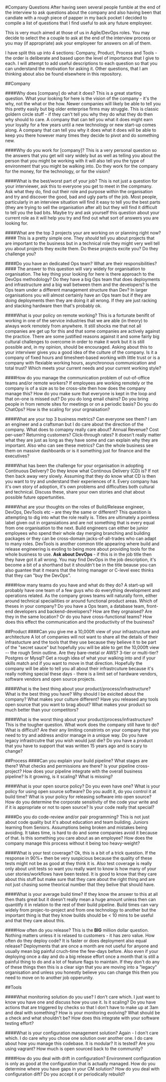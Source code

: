 #Company Questions
After having seen several people fumble at the end of the interview to ask questions about the company and also having been that candiate with a rough piece of papper in my back pocket I decided to compile a list of questions that I find useful to ask any future employeer.

This is very much aimed at those of us in Agile/DevOps roles. You may decide to select the a couple to ask at the end of the interview process or you may (if appropriate) ask your employeer for answers on all of them.

I have split this up into 4 sections: Company, Product, Process and Tools - the order is deliberate and based upon the level of importance that I give to each. I will attempt to add useful descriptions to each question so that you can understand the motivation for asking it. Other questions, that I am thinking about also be found elsewhere in this repository.

##Company

####Why does [company] do what it does?
This is a great starting question. What your looking for here is the vision of the company - it's the why, not the what or the how. Newer companies will likely be able to tell you this pretty easily but big older enterprise firms may struggle. This is classic goldern circle stuff - if they can't tell you why they do what they do then why should to care. A company that can tell you what it does might earn your loyalty for a few years until a new technology or new start-up comes along. A company that can tell you why it does what it does will be able to keep you there however many times they decide to pivot and do something new.

####Why do you work for [company]?
This is a very personal question so the answers that you get will vary widely but as well as telling you about the person that you might be working with it will also tell you the type of environment that you might be walking into. Do they work for the company for the money, for the technology, or for the vision?

####What is the best/worst part of your job?
This is not just a question for your interviewer, ask this to everyone you get to meet in the compmany. Ask what they do, find out their role and purpose within the organisation and try and discover the good, bad and ugly parts of the job. Most people, particularly in an interview situation will find it easy to tell you the best parts (they are trying to sell the organisation after all) but they will find it difficult to tell you the bad bits. Maybe try and ask yourself this question about your current role as it will help you try and find out what sort of answers you are looking for.

####What are the top 3 projects your are working on or planning right now?####
This is a pretty simple one. They *should* tell you about projects that are important to the business but in a technical role they might very well tell you about projects they excite them. Do these projects excite you? Do they challenge you?

####Do you have an dedicated Ops team? What are their responsibilities?####
The answer to this question will vary widely for organisation to organisation. The key thing your looking for here is there approach to the DevOps methodology? Do they have a big Ops team that does deployments and infrastructure and a big wall between them and the developers? Is the Ops team under a different management structure than Dev? In larger organisations you will almost certainly have an Ops team but if they are doing deployments then they are doing it all wrong. If they are just racking and stacking hardware then that's probably ok.

####What is your policy on remote working?
This is a fortunate benifit of working in one of the service industries that we are able (in theory) to always work remotely from anywhere. It still shocks me that not all companies are get up for this and that some companies are actively against the practice. There are some justified reasons against it and some fairly big cultural challenges to overcome in order to make it work but it is still possible and, in my opinion, should be encouraged. Asking about this to your interviwer gives you a good idea of the culture of the company. Is it a company of fixed hours and timesheet-based working with little trust or is a company with flexiable working hours, asynchronous communication and total trust? Which meets your current needs and your current working style? 

####How do you manage the communication problem of out-of-office teams and/or remote workers?
If employees are working remotely or the company is of a size as to be cross-site then how does the company manage this? How do you make sure that everyone is kept in the loop and that on-one is missed out? Do you do long email chains? Do you bring people in from remote sites for meetings or on a periodic basis? Do you do ChatOps? How is the scaling for your orgnaisation?

####What are your top 3 business metrics? Can everyone see them?
I am an engineer and a craftsman but I do care about the direction of the company. What does to comapny really care about? Annual Revenue? Cost per-user? Returning customers? Click-through rates? It doesn't really matter what they are just as long as they have some and can explain why they are important. Also who can see these metrics? Can the whole business see them on massive dashboards or is it something just for finance and the executives?

####What has been the challenge for your organisation in adopting Continuous Delivery?
Do they know what Continous Delivery (CD) is? If not then back away very slowly. Assuming that they do know what CD is then you want to try and understand their experiences of it. Every company has it's own story of adoption, it's own problems and difficulties both cultural and technical. Discuss these, share your own stories and chat about possible future oppertunities.

####What are your thoughts on the roles of Build/Release engineer, DevOps, DevTools etc – are they the same or different?
This question is attempting to dig into what the role really is. Titles are ultimately a pointless label given out in organsiations and are not something that is every equal from one organisation to the next. Build engineers can either be junior employees who spend their whole day merging branching and building packages or they can be cross-domain jacks-of-all-trades who can adapt to many roles. DevTools is another common title appearing where build and release engineering is evoling to being more about providing tools for the whole business to use. **Ask about DevOps** - if this is in the job title then they have got it all wrong. You may find DevOps in the job description, it's become a bit of a shorthand but it shouldn't be in the title beause you can also guantee that it means that the hiring manager or C-level exec thinks that they can "buy the DevOps".

####How many teams do you have and what do they do?
A start-up will probably have one team of a few guys who do everything development and operations related. As the company grows teams will naturally form, either around technical speciailities or around functional product areas. Which of theses in your company? Do you have a Ops team, a database team, front-end developers and backend-developers? How are they orgnaised? Are they in the same location? Or do you have cross-functional teams? How does this effect the communication and the productivity of the business?

##Product
####Can you give me a 10,000ft view of your infrastructure and architecture
A lot of companies will not want to share all the details of their infrastucture and the tools that they use because they believe it to be part of the "secret sauce" but hopefully you will be able to get the 10,000ft view -- the rough 5min outline. Are they bare-metal or AWS? 3-tier or multi-tier? Postgres or Mysql? Get a rough idea of what your walking into and if your skills match and if you want to move in that direction. Hopefully the company will be able to tell you all about their infrastrcuture because it's really nothing special these days - there is a limit set of hardware vendors, software vendors and open source projects.

####What is the best thing about your product/process/infrastructure?
What is the best thing you have? Why should I be exicited about the company? What makes your culture different? Have you released any tools open source that you want to brag about? What makes your product so much better than your competitors?

####What is the worst thing about your product/process/infrastructure? 
This is the tougher question. What work does the company still have to do? What is difficult? Are their any limiting constrints on your company that you need to try and address and/or manage in a unique way. Do you have legacy infrastrcutre that you wish would just die? Do you have a product that you have to support that was written 15 years ago and is scary to change?

##Process
####Can you explain your build pipeline?
What stages are there? What checks and permissions are there? Is your pipeline cross-project? How does your pipeline integrate with the overall business pipeline? Is it growing, is it scaling? What is missing?

####What is your open source policy?
Do you even have one? What is your policy for using open source software? Do you audit it, do you control it at build time? What is your policy for releasing software into open source? How do you determine the corporate sensitivity of the code your write and if it is appropriate or not to open source? Is your code really that special?

####Do you do code-review and/or pair programming?
This is not just about code quality but it's about education and team building. Juniors learning from Seniors. Assumptions being broken and mistakes being avoiding. It takes time, is hard to do and some companies avoid it because of that. Is this something you care about as an employee? How does the company manage this process without it being too heavy-weight?

####What is your test coverage?
Ok, this is a bit of a trick question. If the response in 90%+ then be very suspicious because the quality of these tests might not be as good at they think it is. Also test coverage is really only about unit tests so want you really want to know is how many of your user stories/workflows have been tested. It is good to know that they care about this stuff but make sure that they care about the right thing and are not just chasing some theorical number that they belive that should have.

####What is your average build time?
If they know the answer to this at all then thats great but it doesn't really mean a huge amount unless then can quantitfy it in relation to the rest of their build pipeline. Build times can vary widely from projec-to-project and from one technology to another but the important thing is that they know builds should be < 10 mins to be useful and that they care about this.

####How often do you release?
This is the **BIG** million dollar question. Nothing matters unless it is relased to customers - it has zero value. How often do they deploy code? It is faster or does deployment also equal release? Deployments that are once a month are not useful for anyone and usually mean big painful cruch-time the few-days before. Also even if your deploying once a day and do a big release effort once a month that is still a painful thing to do and a lot of feature flags to maintain. If they don't do any of these things then this is a clear sign that you are moving into a "legacy" organisation and unless you honestly believe you can change this then you need to move on to another job opperunity.

##Tools

####What monitoring solution do you use?
I don't care which. I just want to know you have one and discuss how you use it. Is it scaling? Do you have actions that are triggered by checks so that I don't have to make up at 3am and deal with something? How is your monitoring evolving? What should be a check and what shouldn't be? How does this integrate with your software testing effort?

####What is your configuration management solution?
Again - I don't care which. I do care why you chose one solution over another one. I do care about how you manage this codebase. It is modular? It is tested? Are you using vagrant? How much is open sourced back to the community? 

####How do you deal with drift in configuration?
Environment configuration is only as good at the configuration that is actually managed. How do you determine where you have gaps in your CM solution? How do you deal with configuration dift? Do you accept it or periodically rebuild?

